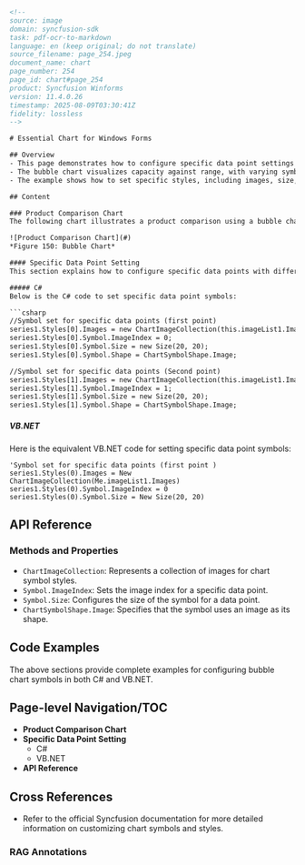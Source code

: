 ```html
<!--
source: image
domain: syncfusion-sdk
task: pdf-ocr-to-markdown
language: en (keep original; do not translate)
source_filename: page_254.jpeg
document_name: chart
page_number: 254
page_id: chart#page_254
product: Syncfusion Winforms
version: 11.4.0.26
timestamp: 2025-08-09T03:30:41Z
fidelity: lossless
-->

# Essential Chart for Windows Forms

## Overview
- This page demonstrates how to configure specific data point settings in a bubble chart using the Essential Chart for Windows Forms.
- The bubble chart visualizes capacity against range, with varying symbols at each data point.
- The example shows how to set specific styles, including images, size, and shape for individual data points.

## Content

### Product Comparison Chart
The following chart illustrates a product comparison using a bubble chart:

![Product Comparison Chart](#)
*Figure 150: Bubble Chart*

#### Specific Data Point Setting
This section explains how to configure specific data points with different symbols in a bubble chart.

##### C#
Below is the C# code to set specific data point symbols:

```csharp
//Symbol set for specific data points (first point)
series1.Styles[0].Images = new ChartImageCollection(this.imageList1.Images);
series1.Styles[0].Symbol.ImageIndex = 0;
series1.Styles[0].Symbol.Size = new Size(20, 20);
series1.Styles[0].Symbol.Shape = ChartSymbolShape.Image;

//Symbol set for specific data points (Second point)
series1.Styles[1].Images = new ChartImageCollection(this.imageList1.Images);
series1.Styles[1].Symbol.ImageIndex = 1;
series1.Styles[1].Symbol.Size = new Size(20, 20);
series1.Styles[1].Symbol.Shape = ChartSymbolShape.Image;
```

##### VB.NET
Here is the equivalent VB.NET code for setting specific data point symbols:

```vbnet
'Symbol set for specific data points (first point )
series1.Styles(0).Images = New ChartImageCollection(Me.imageList1.Images)
series1.Styles(0).Symbol.ImageIndex = 0
series1.Styles(0).Symbol.Size = New Size(20, 20)
```

## API Reference

### Methods and Properties
- `ChartImageCollection`: Represents a collection of images for chart symbol styles.
- `Symbol.ImageIndex`: Sets the image index for a specific data point.
- `Symbol.Size`: Configures the size of the symbol for a data point.
- `ChartSymbolShape.Image`: Specifies that the symbol uses an image as its shape.

## Code Examples

The above sections provide complete examples for configuring bubble chart symbols in both C# and VB.NET.

## Page-level Navigation/TOC
- **Product Comparison Chart**
- **Specific Data Point Setting**
  - C#
  - VB.NET
- **API Reference**

## Cross References
- Refer to the official Syncfusion documentation for more detailed information on customizing chart symbols and styles.

### RAG Annotations
<!-- tags: [bubble chart, data point setting, specific symbol] keywords: [product comparison chart, capacity, range, data point symbol, ChartImageCollection, Symbol Size, ChartSymbolShape] -->
```